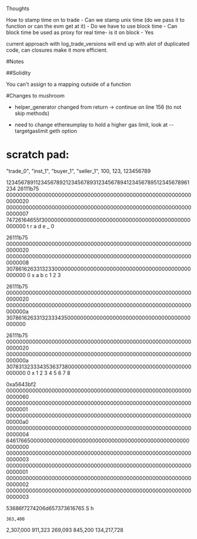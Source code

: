 Thoughts


How to stamp time on to trade 
    - Can we stamp unix time (do we pass it to function or can the evm get at it)
    - Do we have to use block time
    - Can block time be used as proxy for real time- is it on block - Yes
    
    
    
current approach with log_trade_versions will end up with alot of duplicated code, can closures make it more efficient.
    
    
#Notes

##Solidity

You can't assign to a mapping outside of a function






#Changes to mushroom

- helper_generator changed from return -> continue on line 156 (to not skip methods)

- need to change ethereumplay to hold a higher gas limit, look at --targetgaslimit geth option






# scratch pad:

"trade_0", "inst_1", "buyer_1", "seller_1", 100, 123, 123456789


1234567891123456789212345678931234567894123456789512345678961234
26111b75
0000000000000000000000000000000000000000000000000000000000000020
0000000000000000000000000000000000000000000000000000000000000007
74726164655f3000000000000000000000000000000000000000000000000000
 t r a d e _ 0
 
26111b75
0000000000000000000000000000000000000000000000000000000000000020
0000000000000000000000000000000000000000000000000000000000000008
3078616263313233000000000000000000000000000000000000000000000000 
 0 x a b c 1 2 3

26111b75
0000000000000000000000000000000000000000000000000000000000000020
000000000000000000000000000000000000000000000000000000000000000a
3078616263313233343500000000000000000000000000000000000000000000

26111b75
0000000000000000000000000000000000000000000000000000000000000020
000000000000000000000000000000000000000000000000000000000000000a
3078313233343536373800000000000000000000000000000000000000000000
 0 x 1 2 3 4 5 6 7 8 


0xa5643bf2
0000000000000000000000000000000000000000000000000000000000000060
0000000000000000000000000000000000000000000000000000000000000001
00000000000000000000000000000000000000000000000000000000000000a0
0000000000000000000000000000000000000000000000000000000000000004
6461766500000000000000000000000000000000000000000000000000000000
0000000000000000000000000000000000000000000000000000000000000003
0000000000000000000000000000000000000000000000000000000000000001
0000000000000000000000000000000000000000000000000000000000000002
0000000000000000000000000000000000000000000000000000000000000003


53686f7274206d657373616765
 S h 

    363,400
  2,307,000
    911,323
    269,093
    845,200
134,217,728